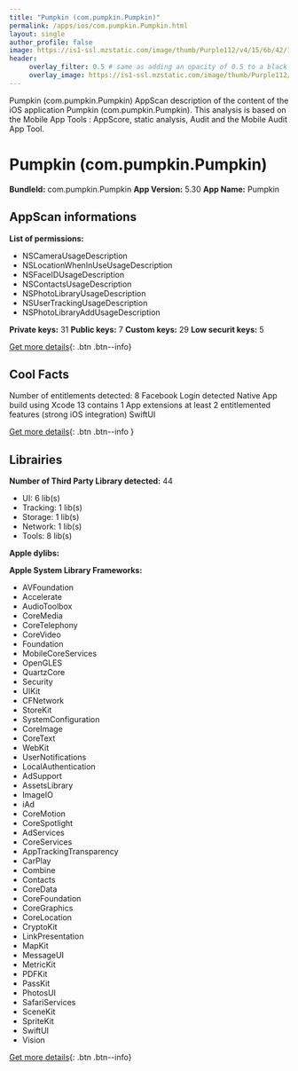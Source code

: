```yaml
---
title: "Pumpkin (com.pumpkin.Pumpkin)"
permalink: /apps/ios/com.pumpkin.Pumpkin.html
layout: single
author_profile: false
image: https://is1-ssl.mzstatic.com/image/thumb/Purple112/v4/15/6b/42/156b4290-15e9-bd77-bac1-5f0efe47ed25/AppIconProd-1x_U007emarketing-0-7-0-85-220.png/512x512bb.jpg
header: 
     overlay_filter: 0.5 # same as adding an opacity of 0.5 to a black background
     overlay_image: https://is1-ssl.mzstatic.com/image/thumb/Purple112/v4/15/6b/42/156b4290-15e9-bd77-bac1-5f0efe47ed25/AppIconProd-1x_U007emarketing-0-7-0-85-220.png/512x512bb.jpg
---
```

Pumpkin (com.pumpkin.Pumpkin) AppScan description of the content of the iOS application Pumpkin (com.pumpkin.Pumpkin). This analysis is based on the Mobile App Tools : AppScore, static analysis, Audit and the Mobile Audit App Tool.

# Pumpkin (com.pumpkin.Pumpkin)

**BundleId:** com.pumpkin.Pumpkin
**App Version:** 5.30
**App Name:** Pumpkin


## AppScan informations 

**List of permissions:** 
- NSCameraUsageDescription
- NSLocationWhenInUseUsageDescription
- NSFaceIDUsageDescription
- NSContactsUsageDescription
- NSPhotoLibraryUsageDescription
- NSUserTrackingUsageDescription
- NSPhotoLibraryAddUsageDescription
  
  
**Private keys:** 31
**Public keys:** 7
**Custom keys:** 29
**Low securit keys:** 5
  
[Get more details](/pricing.html){: .btn .btn--info}

## Cool Facts

Number of entitlements detected: 8
Facebook Login detected
Native App
build using Xcode 13
contains 1 App extensions
at least 2 entitlemented features (strong iOS integration)
SwiftUI
  
[Get more details](/pricing.html){: .btn .btn--info }

## Librairies 
**Number of Third Party Library detected:** 44
- UI: 6 lib(s)
- Tracking: 1 lib(s)
- Storage: 1 lib(s)
- Network: 1 lib(s)
- Tools: 8 lib(s)


**Apple dylibs:**


**Apple System Library Frameworks:**
- AVFoundation
- Accelerate
- AudioToolbox
- CoreMedia
- CoreTelephony
- CoreVideo
- Foundation
- MobileCoreServices
- OpenGLES
- QuartzCore
- Security
- UIKit
- CFNetwork
- StoreKit
- SystemConfiguration
- CoreImage
- CoreText
- WebKit
- UserNotifications
- LocalAuthentication
- AdSupport
- AssetsLibrary
- ImageIO
- iAd
- CoreMotion
- CoreSpotlight
- AdServices
- CoreServices
- AppTrackingTransparency
- CarPlay
- Combine
- Contacts
- CoreData
- CoreFoundation
- CoreGraphics
- CoreLocation
- CryptoKit
- LinkPresentation
- MapKit
- MessageUI
- MetricKit
- PDFKit
- PassKit
- PhotosUI
- SafariServices
- SceneKit
- SpriteKit
- SwiftUI
- Vision


  
[Get more details](/pricing.html){: .btn .btn--info}

